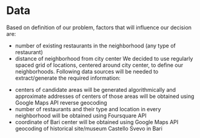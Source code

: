 # Data
Based on definition of our problem, factors that will influence our decision are:
- number of existing restaurants in the neighborhood (any type of restaurant)
- distance of neighborhood from city center
We decided to use regularly spaced grid of locations, centered around city center, to define our neighborhoods.
Following data sources will be needed to extract/generate the required information:
* centers of candidate areas will be generated algorithmically and approximate addresses of centers of those areas will be obtained using Google Maps API reverse geocoding
* number of restaurants and their type and location in every neighborhood will be obtained using Foursquare API
* coordinate of Bari center will be obtained using Google Maps API geocoding of historical site/museum Castello Svevo in Bari
